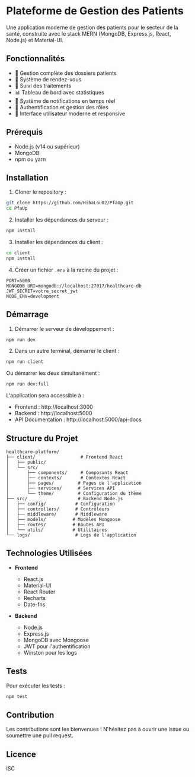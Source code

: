 # Plateforme de Gestion des Patients

Une application moderne de gestion des patients pour le secteur de la santé, construite avec le stack MERN (MongoDB, Express.js, React, Node.js) et Material-UI.

## Fonctionnalités

- 👥 Gestion complète des dossiers patients
- 📅 Système de rendez-vous
- 💊 Suivi des traitements
- 📊 Tableau de bord avec statistiques
- 🔔 Système de notifications en temps réel
- 🔐 Authentification et gestion des rôles
- 🎨 Interface utilisateur moderne et responsive

## Prérequis

- Node.js (v14 ou supérieur)
- MongoDB
- npm ou yarn

## Installation

1. Cloner le repository :
```bash
git clone https://github.com/HibaLou02/PfaUp.git
cd PfaUp
```

2. Installer les dépendances du serveur :
```bash
npm install
```

3. Installer les dépendances du client :
```bash
cd client
npm install
```

4. Créer un fichier `.env` à la racine du projet :
```env
PORT=5000
MONGODB_URI=mongodb://localhost:27017/healthcare-db
JWT_SECRET=votre_secret_jwt
NODE_ENV=development
```

## Démarrage

1. Démarrer le serveur de développement :
```bash
npm run dev
```

2. Dans un autre terminal, démarrer le client :
```bash
npm run client
```

Ou démarrer les deux simultanément :
```bash
npm run dev:full
```

L'application sera accessible à :
- Frontend : http://localhost:3000
- Backend : http://localhost:5000
- API Documentation : http://localhost:5000/api-docs

## Structure du Projet

```
healthcare-platform/
├── client/                 # Frontend React
│   ├── public/
│   └── src/
│       ├── components/     # Composants React
│       ├── contexts/       # Contextes React
│       ├── pages/         # Pages de l'application
│       ├── services/      # Services API
│       └── theme/         # Configuration du thème
├── src/                   # Backend Node.js
│   ├── config/           # Configuration
│   ├── controllers/      # Contrôleurs
│   ├── middleware/       # Middleware
│   ├── models/          # Modèles Mongoose
│   ├── routes/          # Routes API
│   └── utils/           # Utilitaires
└── logs/                 # Logs de l'application
```

## Technologies Utilisées

- **Frontend**
  - React.js
  - Material-UI
  - React Router
  - Recharts
  - Date-fns

- **Backend**
  - Node.js
  - Express.js
  - MongoDB avec Mongoose
  - JWT pour l'authentification
  - Winston pour les logs

## Tests

Pour exécuter les tests :
```bash
npm test
```

## Contribution

Les contributions sont les bienvenues ! N'hésitez pas à ouvrir une issue ou soumettre une pull request.

## Licence

ISC
